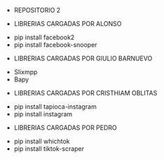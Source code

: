 * REPOSITORIO 2

* LIBRERIAS CARGADAS POR ALONSO
- pip install facebook2
- pip install facebook-snooper
* LIBRERIAS CARGADAS POR GIULIO BARNUEVO
- Slixmpp
- Bapy
* LIBRERIAS CARGADAS POR CRISTHIAM OBLITAS
- pip install tapioca-instagram
- pip install instagram
* LIBRERIAS CARGADAS POR PEDRO
- pip install whichtok
- pip install tiktok-scraper
